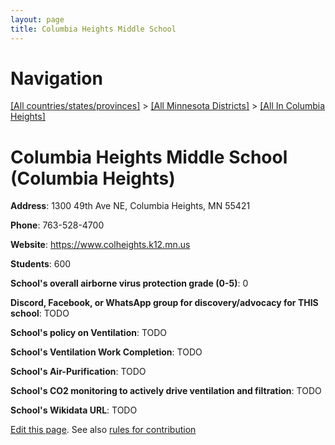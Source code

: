 ```yaml
---
layout: page
title: Columbia Heights Middle School
---
```

# Navigation

[[All countries/states/provinces]](../../..) > [[All Minnesota Districts]](../..) > [[All In Columbia Heights]](..)

# Columbia Heights Middle School (Columbia Heights)

**Address**: 1300 49th Ave NE, Columbia Heights, MN 55421

**Phone**: 763-528-4700

**Website**: <https://www.colheights.k12.mn.us>

**Students**: 600

**School's overall airborne virus protection grade (0-5)**: 0

**Discord, Facebook, or WhatsApp group for discovery/advocacy for THIS school**: TODO

**School's policy on Ventilation**: TODO

**School's Ventilation Work Completion**: TODO

**School's Air-Purification**: TODO

**School's CO2 monitoring to actively drive ventilation and filtration**: TODO

**School's Wikidata URL**: TODO


[Edit this page](https://github.com/ventilate-schools/MN/edit/main/./Columbia_Heights/Columbia_Heights_Middle_School.md). See also [rules for contribution](../../../contribution-rules/)